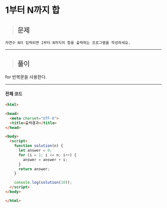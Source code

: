 # 1부터 N까지 합

> ## 문제

```
자연수 N이 입력되면 1부터 N까지의 합을 출력하는 프로그램을 작성하세요.
```
***

> ## 풀이

for 반복문을 사용한다.
***

#### 전체 코드
```html
<html>

<head>
  <meta charset="UTF-8">
  <title>출력결과</title>
</head>

<body>
  <script>
    function solution(n) {
      let answer = 0;
      for (i = 1; i <= n; i++) {
        answer = answer + i;
      }
      return answer;
    }

    console.log(solution(10));
  </script>
</body>

</html>
```